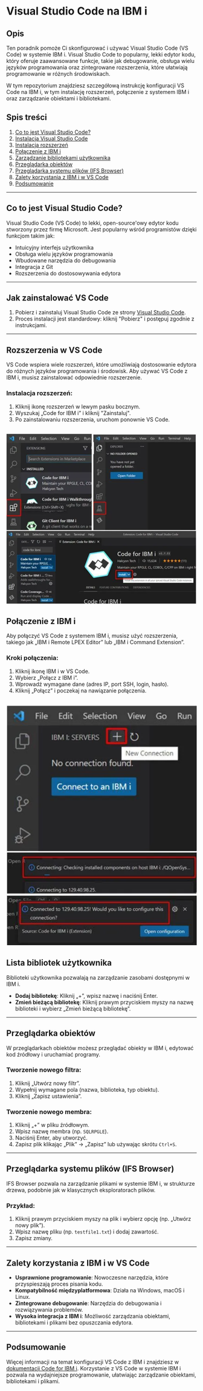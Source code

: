 # Visual Studio Code na IBM i

## Opis

Ten poradnik pomoże Ci skonfigurować i używać Visual Studio Code (VS Code) w systemie IBM i. Visual Studio Code to popularny, lekki edytor kodu, który oferuje zaawansowane funkcje, takie jak debugowanie, obsługa wielu języków programowania oraz zintegrowane rozszerzenia, które ułatwiają programowanie w różnych środowiskach.

W tym repozytorium znajdziesz szczegółową instrukcję konfiguracji VS Code na IBM i, w tym instalację rozszerzeń, połączenie z systemem IBM i oraz zarządzanie obiektami i bibliotekami.

## Spis treści

1. [Co to jest Visual Studio Code?](#co-to-jest-visual-studio-code)
2. [Instalacja Visual Studio Code](#jak-zainstalować-vs-code)
3. [Instalacja rozszerzeń](#rozszerzenia-w-vs-code)
4. [Połączenie z IBM i](#połączenie-z-ibm-i)
5. [Zarządzanie bibliotekami użytkownika](#lista-bibliotek-użytkownika)
6. [Przeglądarka obiektów](#przeglądarka-obiektów)
7. [Przeglądarka systemu plików (IFS Browser)](#przeglądarka-systemu-plików-ifs-browser)
8. [Zalety korzystania z IBM i w VS Code](#zalety-korzystania-z-ibm-i-w-vs-code)
9. [Podsumowanie](#podsumowanie)

---

## Co to jest Visual Studio Code?

Visual Studio Code (VS Code) to lekki, open-source'owy edytor kodu stworzony przez firmę Microsoft. Jest popularny wśród programistów dzięki funkcjom takim jak:

- Intuicyjny interfejs użytkownika
- Obsługa wielu języków programowania
- Wbudowane narzędzia do debugowania
- Integracja z Git
- Rozszerzenia do dostosowywania edytora

---

## Jak zainstalować VS Code

1. Pobierz i zainstaluj Visual Studio Code ze strony [Visual Studio Code](https://code.visualstudio.com/).
2. Proces instalacji jest standardowy: kliknij "Pobierz" i postępuj zgodnie z instrukcjami.

---

## Rozszerzenia w VS Code

VS Code wspiera wiele rozszerzeń, które umożliwiają dostosowanie edytora do różnych języków programowania i środowisk. Aby używać VS Code z IBM i, musisz zainstalować odpowiednie rozszerzenie.

### Instalacja rozszerzeń:

1. Kliknij ikonę rozszerzeń w lewym pasku bocznym.
2. Wyszukaj „Code for IBM i” i kliknij "Zainstaluj".
3. Po zainstalowaniu rozszerzenia, uruchom ponownie VS Code.

![Screenshot interfejsu VS Code z rozszerzeniem Code for IBM i](img/screen1.png)
---

## Połączenie z IBM i

Aby połączyć VS Code z systemem IBM i, musisz użyć rozszerzenia, takiego jak „IBM i Remote LPEX Editor” lub „IBM i Command Extension”.

### Kroki połączenia:

1. Kliknij ikonę IBM i w VS Code.
2. Wybierz „Połącz z IBM i”.
3. Wprowadź wymagane dane (adres IP, port SSH, login, hasło).
4. Kliknij „Połącz” i poczekaj na nawiązanie połączenia.

![Screenshot interfejsu VS Code z połączenia do IBM i](img/screen2.png)
---

## Lista bibliotek użytkownika

Biblioteki użytkownika pozwalają na zarządzanie zasobami dostępnymi w IBM i.

- **Dodaj bibliotekę**: Kliknij „+”, wpisz nazwę i naciśnij Enter.
- **Zmień bieżącą bibliotekę**: Kliknij prawym przyciskiem myszy na nazwę biblioteki i wybierz „Zmień bieżącą bibliotekę”.

---

## Przeglądarka obiektów

W przeglądarkach obiektów możesz przeglądać obiekty w IBM i, edytować kod źródłowy i uruchamiać programy.

### Tworzenie nowego filtra:

1. Kliknij „Utwórz nowy filtr”.
2. Wypełnij wymagane pola (nazwa, biblioteka, typ obiektu).
3. Kliknij „Zapisz ustawienia”.

### Tworzenie nowego membra:

1. Kliknij „+” w pliku źródłowym.
2. Wpisz nazwę membra (np. `SQLRPGLE`).
3. Naciśnij Enter, aby utworzyć.
4. Zapisz plik klikając „Plik” → „Zapisz” lub używając skrótu `Ctrl+S`.

---

## Przeglądarka systemu plików (IFS Browser)

IFS Browser pozwala na zarządzanie plikami w systemie IBM i, w strukturze drzewa, podobnie jak w klasycznych eksploratorach plików.

### Przykład:

1. Kliknij prawym przyciskiem myszy na plik i wybierz opcję (np. „Utwórz nowy plik”).
2. Wpisz nazwę pliku (np. `testfile1.txt`) i dodaj zawartość.
3. Zapisz zmiany.

---

## Zalety korzystania z IBM i w VS Code

- **Usprawnione programowanie**: Nowoczesne narzędzia, które przyspieszają proces pisania kodu.
- **Kompatybilność międzyplatformowa**: Działa na Windows, macOS i Linux.
- **Zintegrowane debugowanie**: Narzędzia do debugowania i rozwiązywania problemów.
- **Wysoka integracja z IBM i**: Możliwość zarządzania obiektami, bibliotekami i plikami bez opuszczania edytora.

---

## Podsumowanie

Więcej informacji na temat konfiguracji VS Code z IBM i znajdziesz w [dokumentacji Code for IBM i](https://codefori.github.io/docs/login/). Korzystanie z VS Code w systemie IBM i pozwala na wydajniejsze programowanie, ułatwiając zarządzanie obiektami, bibliotekami i plikami.

